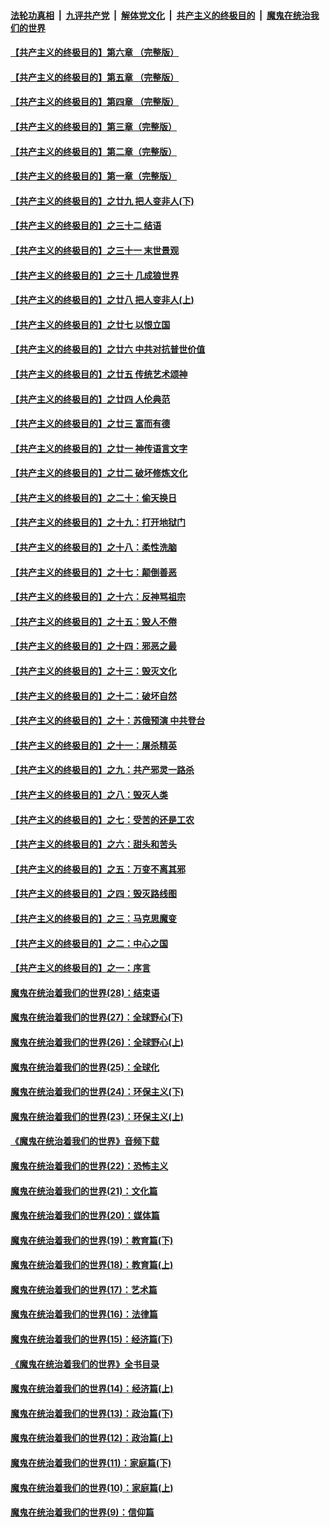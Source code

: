 ####  [法轮功真相](../../../../basic/blob/master/README.md?t=11130526) &nbsp;|&nbsp; [九评共产党](../../../../9ping.md/blob/master/README.md?t=11130526) &nbsp;|&nbsp; [解体党文化](../../../../jtdwh.md/blob/master/README.md?t=11130526)  &nbsp;|&nbsp; [共产主义的终极目的](../../../../gczydzjmd.md/blob/master/README.md?t=11130526) &nbsp;|&nbsp; [魔鬼在统治我们的世界](../../../../mgztzwmdsj.md/blob/master/README.md?t=11130526) 

#### [【共产主义的终极目的】第六章 （完整版）](../pages/nsc422/n11428913.md?t=11130526) 

#### [【共产主义的终极目的】第五章 （完整版）](../pages/nsc422/n11428912.md?t=11130526) 

#### [【共产主义的终极目的】第四章 （完整版）](../pages/nsc422/n11428907.md?t=11130526) 

#### [【共产主义的终极目的】第三章（完整版）](../pages/nsc422/n11428848.md?t=11130526) 

#### [【共产主义的终极目的】第二章（完整版）](../pages/nsc422/n11428831.md?t=11130526) 

#### [【共产主义的终极目的】第一章（完整版）](../pages/nsc422/n11417651.md?t=11130526) 

#### [【共产主义的终极目的】之廿九 把人变非人(下)](../pages/nsc422/n11344140.md?t=11130526) 

#### [【共产主义的终极目的】之三十二 结语](../pages/nsc422/n11360535.md?t=11130526) 

#### [【共产主义的终极目的】之三十一 末世景观](../pages/nsc422/n11351129.md?t=11130526) 

#### [【共产主义的终极目的】之三十 几成狼世界](../pages/nsc422/n11348280.md?t=11130526) 

#### [【共产主义的终极目的】之廿八 把人变非人(上)](../pages/nsc422/n11340492.md?t=11130526) 

#### [【共产主义的终极目的】之廿七 以恨立国](../pages/nsc422/n11336944.md?t=11130526) 

#### [【共产主义的终极目的】之廿六 中共对抗普世价值](../pages/nsc422/n11324785.md?t=11130526) 

#### [【共产主义的终极目的】之廿五 传统艺术颂神](../pages/nsc422/n11296396.md?t=11130526) 

#### [【共产主义的终极目的】之廿四 人伦典范](../pages/nsc422/n11296397.md?t=11130526) 

#### [【共产主义的终极目的】之廿三 富而有德](../pages/nsc422/n11283598.md?t=11130526) 

#### [【共产主义的终极目的】之廿一 神传语言文字](../pages/nsc422/n11263265.md?t=11130526) 

#### [【共产主义的终极目的】之廿二 破坏修炼文化](../pages/nsc422/n11245728.md?t=11130526) 

#### [【共产主义的终极目的】之二十：偷天换日](../pages/nsc422/n11238846.md?t=11130526) 

#### [【共产主义的终极目的】之十九：打开地狱门](../pages/nsc422/n11206376.md?t=11130526) 

#### [【共产主义的终极目的】之十八：柔性洗脑](../pages/nsc422/n11199994.md?t=11130526) 

#### [【共产主义的终极目的】之十七：颠倒善恶](../pages/nsc422/n11179782.md?t=11130526) 

#### [【共产主义的终极目的】之十六：反神骂祖宗](../pages/nsc422/n11166798.md?t=11130526) 

#### [【共产主义的终极目的】之十五：毁人不倦](../pages/nsc422/n11166792.md?t=11130526) 

#### [【共产主义的终极目的】之十四：邪恶之最](../pages/nsc422/n11150249.md?t=11130526) 

#### [【共产主义的终极目的】之十三：毁灭文化](../pages/nsc422/n11135227.md?t=11130526) 

#### [【共产主义的终极目的】之十二：破坏自然](../pages/nsc422/n11135214.md?t=11130526) 

#### [【共产主义的终极目的】之十：苏俄预演 中共登台](../pages/nsc422/n11118424.md?t=11130526) 

#### [【共产主义的终极目的】之十一：屠杀精英](../pages/nsc422/n11118442.md?t=11130526) 

#### [【共产主义的终极目的】之九：共产邪灵一路杀](../pages/nsc422/n11114139.md?t=11130526) 

#### [【共产主义的终极目的】之八：毁灭人类](../pages/nsc422/n11108503.md?t=11130526) 

#### [【共产主义的终极目的】之七：受苦的还是工农](../pages/nsc422/n11101809.md?t=11130526) 

#### [【共产主义的终极目的】之六：甜头和苦头](../pages/nsc422/n11096971.md?t=11130526) 

#### [【共产主义的终极目的】之五：万变不离其邪](../pages/nsc422/n11091285.md?t=11130526) 

#### [【共产主义的终极目的】之四：毁灭路线图](../pages/nsc422/n11086284.md?t=11130526) 

#### [【共产主义的终极目的】之三：马克思魔变](../pages/nsc422/n11061941.md?t=11130526) 

#### [【共产主义的终极目的】之二：中心之国](../pages/nsc422/n11047728.md?t=11130526) 

#### [【共产主义的终极目的】之一：序言](../pages/nsc422/n11086077.md?t=11130526) 

#### [魔鬼在统治着我们的世界(28)：结束语](../pages/nsc422/n10936246.md?t=11130526) 

#### [魔鬼在统治着我们的世界(27)：全球野心(下)](../pages/nsc422/n10928319.md?t=11130526) 

#### [魔鬼在统治着我们的世界(26)：全球野心(上)](../pages/nsc422/n10900318.md?t=11130526) 

#### [魔鬼在统治着我们的世界(25)：全球化](../pages/nsc422/n10788205.md?t=11130526) 

#### [魔鬼在统治着我们的世界(24)：环保主义(下)](../pages/nsc422/n10695307.md?t=11130526) 

#### [魔鬼在统治着我们的世界(23)：环保主义(上)](../pages/nsc422/n10688613.md?t=11130526) 

#### [《魔鬼在统治着我们的世界》音频下载](../pages/nsc422/n10635553.md?t=11130526) 

#### [魔鬼在统治着我们的世界(22)：恐怖主义](../pages/nsc422/n10614727.md?t=11130526) 

#### [魔鬼在统治着我们的世界(21)：文化篇](../pages/nsc422/n10597706.md?t=11130526) 

#### [魔鬼在统治着我们的世界(20)：媒体篇](../pages/nsc422/n10586579.md?t=11130526) 

#### [魔鬼在统治着我们的世界(19)：教育篇(下)](../pages/nsc422/n10564808.md?t=11130526) 

#### [魔鬼在统治着我们的世界(18)：教育篇(上)](../pages/nsc422/n10526970.md?t=11130526) 

#### [魔鬼在统治着我们的世界(17)：艺术篇](../pages/nsc422/n10499093.md?t=11130526) 

#### [魔鬼在统治着我们的世界(16)：法律篇](../pages/nsc422/n10485969.md?t=11130526) 

#### [魔鬼在统治着我们的世界(15)：经济篇(下)](../pages/nsc422/n10469975.md?t=11130526) 

#### [《魔鬼在统治着我们的世界》全书目录](../pages/nsc422/n10464261.md?t=11130526) 

#### [魔鬼在统治着我们的世界(14)：经济篇(上)](../pages/nsc422/n10457370.md?t=11130526) 

#### [魔鬼在统治着我们的世界(13)：政治篇(下)](../pages/nsc422/n10448270.md?t=11130526) 

#### [魔鬼在统治着我们的世界(12)：政治篇(上)](../pages/nsc422/n10444576.md?t=11130526) 

#### [魔鬼在统治着我们的世界(11)：家庭篇(下)](../pages/nsc422/n10440961.md?t=11130526) 

#### [魔鬼在统治着我们的世界(10)：家庭篇(上)](../pages/nsc422/n10435448.md?t=11130526) 

#### [魔鬼在统治着我们的世界(9)：信仰篇](../pages/nsc422/n10432159.md?t=11130526) 

